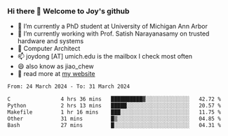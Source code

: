 ### Hi there 👋 Welcome to Joy's github

- 🔭 I’m currently a PhD student at University of Michigan Ann Arbor
- 🌱 I’m currently working with Prof. Satish Narayanasamy on trusted hardware and systems
- 👯 Computer Architect
- 📫 joydong [AT] umich.edu is the mailbox I check most often
- 😄 also know as jiao_chew
- 💬 read more at [my website](https://joydddd.github.io/)
<!--START_SECTION:waka-->

```txt
From: 24 March 2024 - To: 31 March 2024

C                4 hrs 36 mins   ██████████▓░░░░░░░░░░░░░░   42.72 %
Python           2 hrs 13 mins   █████░░░░░░░░░░░░░░░░░░░░   20.57 %
Makefile         1 hr 16 mins    ███░░░░░░░░░░░░░░░░░░░░░░   11.75 %
Other            31 mins         █▒░░░░░░░░░░░░░░░░░░░░░░░   04.85 %
Bash             27 mins         █░░░░░░░░░░░░░░░░░░░░░░░░   04.31 %
```

<!--END_SECTION:waka-->
